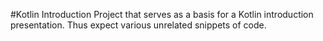 #Kotlin Introduction
Project that serves as a basis for a Kotlin introduction presentation. 
Thus expect various unrelated snippets of code.